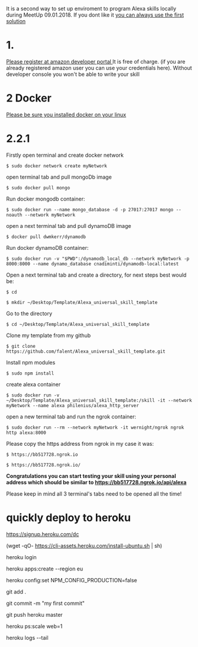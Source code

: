 It is a second way to set up enviroment to program Alexa skills locally during MeetUp 09.01.2018. If you dont like it [you can always use the first solution ](https://github.com/falent/Alexa_universal_skill_template_VM)               

# 1.

[Please register at amazon developer portal ](http://developer.amazon.com/)
It is free of charge. (if you are already registered amazon user you can use your credentials here). Without developer console you won't be able to write your skill 

# 2 Docker

[Please be sure you installed docker on your linux ](https://docs.docker.com/engine/installation/#cloud)

# 2.2.1 
Firstly open terminal and create docker network



`$ sudo docker network create myNetwork`

open terminal tab and pull mongoDb image

`$ sudo docker pull mongo`

Run docker mongodb container:

`$ sudo docker run --name mongo_database -d -p 27017:27017 mongo --noauth --network myNetwork`

open a next terminal tab and pull dynamoDB image

`$ docker pull dwmkerr/dynamodb`

Run docker dynamoDB container:


`$ sudo docker run -v "$PWD":/dynamodb_local_db --network myNetwork -p 8000:8000 --name dynamo_database cnadiminti/dynamodb-local:latest`

Open a next terminal tab and create a directory, for next steps best would be:

`$ cd`

`$ mkdir ~/Desktop/Template/Alexa_universal_skill_template`

Go to the directory

`$ cd ~/Desktop/Template/Alexa_universal_skill_template`

Clone my template from my github

`$ git clone https://github.com/falent/Alexa_universal_skill_template.git `

Install npm modules

`$ sudo npm install  `
	
create alexa container

`$ sudo docker run -v ~/Desktop/Template/Alexa_universal_skill_template:/skill -it --network myNetwork --name alexa philenius/alexa_http_server`

open a new terminal tab and run the ngrok container:

`$ sudo docker run --rm --network myNetwork -it wernight/ngrok ngrok http alexa:8000 `

Please copy the https address from ngrok in my case it was: 

`$ https://bb517728.ngrok.io`

`$ https://bb517728.ngrok.io/`

**Congratulations you can start testing your skill using your personal address which should be similar to https://bb517728.ngrok.io/api/alexa**

Please keep in mind all 3 terminal's tabs need to be opened all the time!



# quickly deploy to heroku

https://signup.heroku.com/dc

(wget -qO- https://cli-assets.heroku.com/install-ubuntu.sh | sh)

heroku login

heroku apps:create --region eu

heroku config:set NPM_CONFIG_PRODUCTION=false

git add .

git commit -m "my first commit"

git push heroku master

heroku ps:scale web=1

heroku logs --tail

